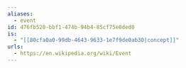 ```yaml
---
aliases:
  - event
id: 476fb520-bbf1-474b-94b4-85cf75e0ded0
is:
  - "[[80cfa0a0-99db-4643-9633-1e7f9de0ab30|concept]]"
urls:
  - https://en.wikipedia.org/wiki/Event
---
```

